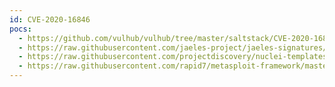 ```yaml
---
id: CVE-2020-16846
pocs:
  - https://github.com/vulhub/vulhub/tree/master/saltstack/CVE-2020-16846
  - https://raw.githubusercontent.com/jaeles-project/jaeles-signatures/master/cves/saltstack-rce-cve-2020-16846.yaml
  - https://raw.githubusercontent.com/projectdiscovery/nuclei-templates/master/cves/2020/CVE-2020-16846.yaml
  - https://raw.githubusercontent.com/rapid7/metasploit-framework/master/modules/exploits/linux/http/saltstack_salt_api_cmd_exec.rb
---
```

